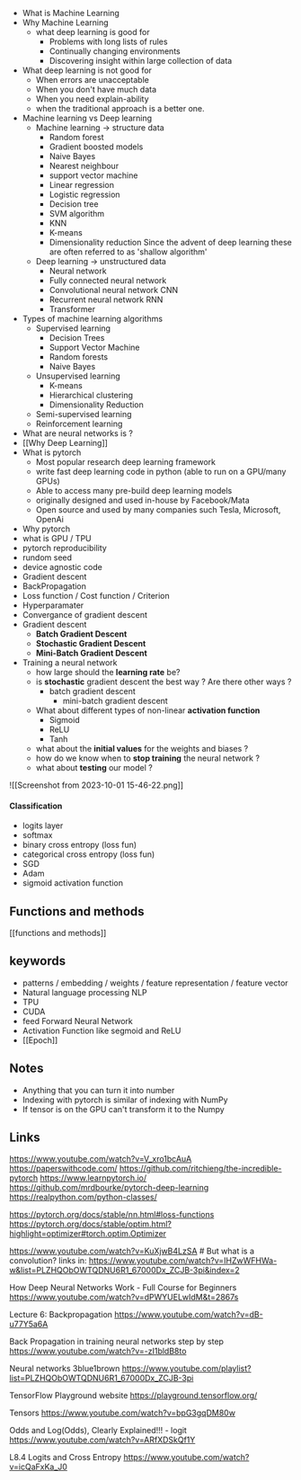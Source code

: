 - What is Machine Learning
- Why Machine Learning
	- what deep learning is good for
		- Problems with long lists of rules
		- Continually changing environments
		- Discovering insight within large collection of data
- What deep learning is not good for
	- When errors are unacceptable
	- When you don't have much data
	- When you need explain-ability 
	- when the traditional approach is a better one.
- Machine learning vs Deep learning
	- Machine learning -> structure data
		- Random forest
		- Gradient boosted models
		- Naive Bayes
		- Nearest neighbour
		- support vector machine
		- Linear regression
		- Logistic regression
		- Decision tree
		- SVM algorithm
		- KNN
		- K-means
		- Dimensionality reduction
		Since the advent of deep learning these are often referred to as 'shallow algorithm'
	- Deep learning -> unstructured data
		- Neural network
		- Fully connected neural network
		- Convolutional neural network CNN
		- Recurrent neural network RNN
		- Transformer
- Types of machine learning algorithms
	- Supervised learning
		- Decision Trees
		- Support Vector Machine
		- Random forests
		- Naive Bayes
	- Unsupervised learning
		- K-means
		- Hierarchical clustering
		- Dimensionality Reduction 
	- Semi-supervised learning
	- Reinforcement learning
- What are neural networks is ?
- [[Why Deep Learning]]
- What is pytorch
	- Most popular research deep learning framework
	- write fast deep learning code in python (able to run on a GPU/many GPUs)
	- Able to access many pre-build deep learning models
	- originally designed and used in-house by Facebook/Mata
	- Open source and used by many companies such Tesla, Microsoft, OpenAi
- Why pytorch
- what is GPU / TPU
- pytorch reproducibility
- rundom seed
- device agnostic code
- Gradient descent
- BackPropagation
- Loss function / Cost function / Criterion
- Hyperparamater
- Convergance of gradient descent 
- Gradient descent
	- **Batch Gradient Descent**
	- **Stochastic Gradient Descent**
	-  **Mini-Batch Gradient Descent**
- Training a neural network
	- how large should the **learning rate** be?
	- is **stochastic** gradient descent the best way ? Are there other ways ?
		- batch gradient descent
			- mini-batch gradient descent
	- What about different types of non-linear **activation function**
		- Sigmoid
		- ReLU
		- Tanh
	- what about the **initial values** for the weights and biases ? 
	- how do we know when to **stop training** the neural network ?
	- what about **testing** our model ?

![[Screenshot from 2023-10-01 15-46-22.png]]

#### Classification

- logits layer
- softmax
- binary cross entropy (loss fun) 
- categorical cross entropy (loss fun)
- SGD
- Adam
- sigmoid activation function 

## Functions and methods

[[functions and methods]]

## keywords

- patterns / embedding / weights / feature representation / feature vector  
- Natural language processing NLP
- TPU
- CUDA
- feed Forward Neural Network
- Activation Function like segmoid and ReLU
- [[Epoch]]
## Notes

- Anything that you can turn it into number
- Indexing with pytorch is similar of indexing with NumPy
- If tensor is on the GPU can't transform it to the Numpy

## Links

https://www.youtube.com/watch?v=V_xro1bcAuA
https://paperswithcode.com/
https://github.com/ritchieng/the-incredible-pytorch
https://www.learnpytorch.io/
https://github.com/mrdbourke/pytorch-deep-learning
https://realpython.com/python-classes/

https://pytorch.org/docs/stable/nn.html#loss-functions
https://pytorch.org/docs/stable/optim.html?highlight=optimizer#torch.optim.Optimizer

https://www.youtube.com/watch?v=KuXjwB4LzSA # But what is a convolution?
links in:
https://www.youtube.com/watch?v=IHZwWFHWa-w&list=PLZHQObOWTQDNU6R1_67000Dx_ZCJB-3pi&index=2

How Deep Neural Networks Work - Full Course for Beginners
https://www.youtube.com/watch?v=dPWYUELwIdM&t=2867s

Lecture 6: Backpropagation
https://www.youtube.com/watch?v=dB-u77Y5a6A

Back Propagation in training neural networks step by step
https://www.youtube.com/watch?v=-zI1bldB8to

Neural networks 3blue1brown
https://www.youtube.com/playlist?list=PLZHQObOWTQDNU6R1_67000Dx_ZCJB-3pi

TensorFlow Playground website
https://playground.tensorflow.org/

Tensors
https://www.youtube.com/watch?v=bpG3gqDM80w

Odds and Log(Odds), Clearly Explained!!! - logit
https://www.youtube.com/watch?v=ARfXDSkQf1Y

L8.4 Logits and Cross Entropy
https://www.youtube.com/watch?v=icQaFxKa_J0